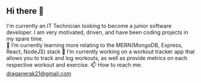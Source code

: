 ## Hi there 👋

I'm currently an IT Technician looking to become a junior software developer. I am very motivated, driven, and have been coding projects in my spare time.<br>
🌱 I’m currently learning more relating to the MERN(MongoDB, Express, React, NodeJS) stack
🔭 I’m currently working on a workout tracker app that allows you to track and log workouts, as well as provide metrics on each respective workout and exercise.
📫 How to reach me: draganerak21@gmail.com

<!--
**DraganErak1331/DraganErak1331** is a ✨ _special_ ✨ repository because its `README.md` (this file) appears on your GitHub profile.

Here are some ideas to get you started:

- 🔭 I’m currently working on ...
- 🌱 I’m currently learning ...
- 👯 I’m looking to collaborate on ...
- 🤔 I’m looking for help with ...
- 💬 Ask me about ...
- 📫 How to reach me: ...
- 😄 Pronouns: ...
- ⚡ Fun fact: ...
-->
